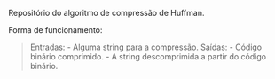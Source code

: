 Repositório do algoritmo de compressão de Huffman.

Forma de funcionamento:
	<blockquote>
	Entradas:
		- Alguma string para a compressão.
	Saídas:
		- Código binário comprimido.
		- A string descomprimida a partir do código binário.
	</blockquote>